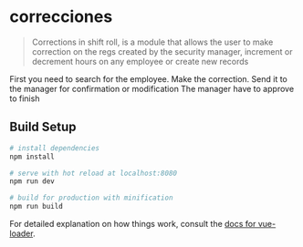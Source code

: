 # correcciones

> Corrections in shift roll, is a module that allows the user to make correction on the regs created by the security manager, increment or decrement hours on any employee or create new records

First you need to search for the employee.
Make the correction.
Send it to the manager for confirmation or modification
The manager have to approve to finish

## Build Setup

``` bash
# install dependencies
npm install

# serve with hot reload at localhost:8080
npm run dev

# build for production with minification
npm run build
```

For detailed explanation on how things work, consult the [docs for vue-loader](http://vuejs.github.io/vue-loader).

